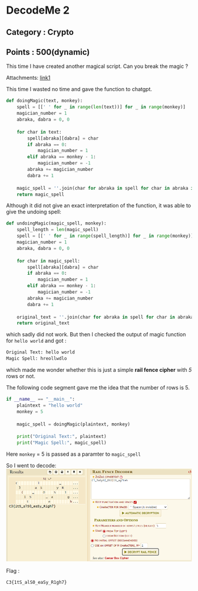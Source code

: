 # DecodeMe 2
## Category : Crypto
## Points : 500(dynamic)
This time I have created another magical script. Can you break the magic ?

Attachments:
[link1](https://drive.google.com/drive/folders/13Ay3qE5Ku1yMQ6VwrY1_G1YiWZqifAgY?usp=sharing)

This time I wasted no time and gave the function to chatgpt.
```py
def doingMagic(text, monkey):
    spell = [[' ' for _ in range(len(text))] for _ in range(monkey)]
    magician_number = 1 
    abraka, dabra = 0, 0

    for char in text:
        spell[abraka][dabra] = char
        if abraka == 0:
            magician_number = 1
        elif abraka == monkey - 1:
            magician_number = -1
        abraka += magician_number
        dabra += 1

    magic_spell = ''.join(char for abraka in spell for char in abraka if char != ' ')
    return magic_spell
```


Although it did not give an exact interpretation of the function, it was able to give the undoing spell:
```py
def undoingMagic(magic_spell, monkey):
    spell_length = len(magic_spell)
    spell = [[' ' for _ in range(spell_length)] for _ in range(monkey)]
    magician_number = 1
    abraka, dabra = 0, 0

    for char in magic_spell:
        spell[abraka][dabra] = char
        if abraka == 0:
            magician_number = 1
        elif abraka == monkey - 1:
            magician_number = -1
        abraka += magician_number
        dabra += 1

    original_text = ''.join(char for abraka in spell for char in abraka if char != ' ')
    return original_text
```

which sadly did not work. But then I checked the output of magic function for `hello world` and got :
```cmd
Original Text: hello world
Magic Spell: hreollwdlo
```

which made me wonder whether this is just a simple __rail fence cipher__ with *5* rows or not.

The following code segment gave me the idea that the number of rows is 5.
```py
if __name__ == "__main__":
    plaintext = "hello world"
    monkey = 5

    magic_spell = doingMagic(plaintext, monkey)

    print("Original Text:", plaintext)
    print("Magic Spell:", magic_spell)
```
Here `monkey` = 5 is passed as a paramter to `magic_spell`

So I went to decode:
![img](/CTFs/CyberCrawler_2023/Crypto/Decode%20me2/ssOfSolv.png)

Flag : 
```
C3{1tS_alS0_eaSy_R1gh7}
```



